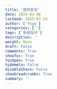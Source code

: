 ```yaml
---
title: '密码安全'
date: 2024-03-06
lastmod: 2025-03-29
author: ['Ysyy']
categories: ['']
tags: ['系统设计']
description: ''
weight: None
draft: False
comments: True
showToc: True
TocOpen: True
hidemeta: False
disableShare: False
showbreadcrumbs: True
summary: ''
---
```

